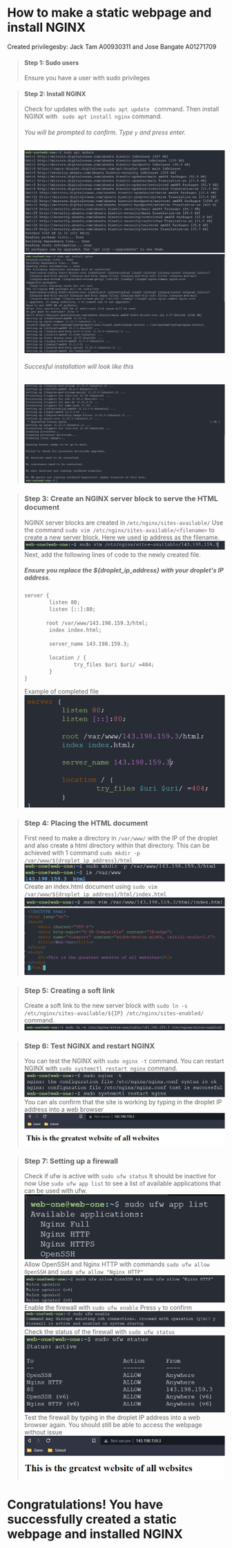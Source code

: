 # How to make a static webpage and install NGINX
Created privilegesby: Jack Tam A00930311 and Jose Bangate A01271709
> #### Step 1: Sudo users
> Ensure you have a user with sudo privileges

> #### Step 2: Install NGINX
> Check for updates with the ```sudo apt update ``` command.
> Then install NGINX with ``` sudo apt install nginx``` command.
> ###### You will be prompted to confirm. Type ```y``` and press enter.
> ![](image/sudoaptupdate.png)
> ![](/image/sudoaptinstallnginx.png)
> ###### Succesful installation will look like this
> ![](image/sudoaptinstallnginxsuccess.png)

> ### Step 3: Create an NGINX server block to serve the HTML document
> NGINX server blocks are created in ```/etc/nginx/sites-available/```
> Use the command ```sudo vim /etc/nginx/sites-available/<filename>``` to create a new server block. Here we used ip address as the filename.
> ![](image/vimweb-one-site.png)
> Next, add the following lines of code to the newly created file. 
> ##### Ensure you replace the ${droplet_ip_address} with your droplet's IP address.
> ```
> server {
>         listen 80;
>         listen [::]:80;
> 
>        root /var/www/143.198.159.3/html;
>         index index.html;
> 
>         server_name 143.198.159.3;
> 
>         location / {
>                 try_files $uri $uri/ =404;
>         }
> }
> ```
> Example of completed file
> ![](image/completedweb-one-site.png)

> ### Step 4: Placing the HTML document
> First need to make a directory in ```/var/www/``` with the IP of the droplet and also create a html directory within that directory. 
> This can be achieved with 1 command ```sudo mkdir -p /var/www/${droplet_ip_address}/html```
> ![](image/sudomkdir.png)
> Create an index.html document using ```sudo vim /var/www/${droplet_ip_address}/html/index.html```
> ![](image/vimindexhtml.png)
> ![](image/indexhtml.png)

> ### Step 5: Creating a soft link
> Create a soft link to the new server block with ```sudo ln -s /etc/nginx/sites-available/${IP} /etc/nginx/sites-enabled/``` command.
> ![](image/softlink.png)

> ### Step 6: Test NGINX and restart NGINX
> You can test the NGINX with ```sudo nginx -t``` command.
> You can restart NGINX with ```sudo systemctl restart nginx``` command.
> ![](image/nginxtest.png)
> You can als confirm that the site is working by typing in the droplet IP address into a web browser
> ![](image/webtest.png)

> ### Step 7: Setting up a firewall
> Check if ufw is active with ```sudo ufw status```
> It should be inactive for now
> Use ```sudo ufw app list``` to see a list of available applications that can be used with ufw.
> ![](image/ufwapp.png)
> Allow OpenSSH and Nginx HTTP with commands ```sudo ufw allow OpenSSH``` and ```sudo ufw allow "Nginx HTTP"```
> ![](image/ufwallow.png)
> Enable the firewall with ```sudo ufw enable```
> Press ```y``` to confirm
> ![](image/ufwenable.png)
> Check the status of the firewall with ```sudo ufw status```
> ![](image/ufwstatus.png)
> Test the firewall by typing in the droplet IP address into a web browser again. You should still be able to access the webpage without issue
> ![](image/secondcheck.png)

# Congratulations! You have successfully created a static webpage and installed NGINX